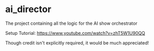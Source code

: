 # ai_director
The project containing all the logic for the AI show orchestrator

Setup Tutorial:
https://www.youtube.com/watch?v=zhT5W1U90QQ

Though credit isn't explicitly required, it would be much appreciated!
